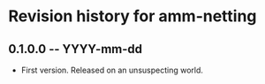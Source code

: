 # Revision history for amm-netting

## 0.1.0.0 -- YYYY-mm-dd

* First version. Released on an unsuspecting world.
